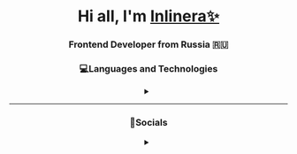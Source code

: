 <div align="center">

# Hi all, I'm [Inlinera✨](https://github.com/inlinera)
### Frontend Developer from Russia 🇷🇺
  ### 💻Languages and Technologies
  <details>
    <summary></summary>
    
<img src="https://profilinator.rishav.dev/skills-assets/react-original-wordmark.svg" alt="React" height="50" />
<img src="https://profilinator.rishav.dev/skills-assets/typescript-original.svg" alt="TypeScript" height="50" />
<img src="https://profilinator.rishav.dev/skills-assets/javascript-original.svg" alt="JavaScript" height="50" />
<img src="https://profilinator.rishav.dev/skills-assets/sass-original.svg" alt="Sass" height="50" />
<img src="https://profilinator.rishav.dev/skills-assets/tailwindcss.svg" alt="Tailwind CSS" height="50" />
<img src="https://profilinator.rishav.dev/skills-assets/mui.png" alt="Material UI" height="50" />
<img src="https://profilinator.rishav.dev/skills-assets/redux-original.svg" alt="Redux" height="50" />
<img src="https://raw.githubusercontent.com/devicons/devicon/6910f0503efdd315c8f9b858234310c06e04d9c0/icons/mobx/mobx-original.svg" height="45" />

<div>

#### *🔺technologies that I am currently studying🔺*
<details>
  <summary></summary>
  
<img src="https://profilinator.rishav.dev/skills-assets/nextjs.png" alt="Redux" height="50" />
</details>
</div>
</details><hr>
</div>

<div align="center">

### 🌼Socials
  <details>
  <summary></summary>

  
  #### [![telegram](https://img.icons8.com/?size=25&id=oWiuH0jFiU0R&format=png&color=000000) Telegram Channel](https://t.me/+uThNBwg3TaMxYTQ6)<hr>
  ![codewars](https://www.codewars.com/users/znlznerv/badges/small)&nbsp;
</details>
</div>
